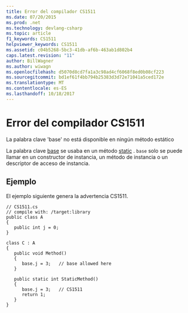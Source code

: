 ```yaml
---
title: Error del compilador CS1511
ms.date: 07/20/2015
ms.prod: .net
ms.technology: devlang-csharp
ms.topic: article
f1_keywords: CS1511
helpviewer_keywords: CS1511
ms.assetid: c04b5268-5bc3-41db-af6b-463ab1d802b4
caps.latest.revision: "11"
author: BillWagner
ms.author: wiwagn
ms.openlocfilehash: d5070d8cd7fa1a3c98ad4cf6068f8ed0b08cf223
ms.sourcegitcommit: bd1ef61f4bb794b25383d3d72e71041a5ced172e
ms.translationtype: MT
ms.contentlocale: es-ES
ms.lasthandoff: 10/18/2017
---
```

# <a name="compiler-error-cs1511"></a>Error del compilador CS1511
La palabra clave 'base' no está disponible en ningún método estático  
  
 La palabra clave [base](../../csharp/language-reference/keywords/base.md) se usaba en un método [static](../../csharp/language-reference/keywords/static.md) . `base` solo se puede llamar en un constructor de instancia, un método de instancia o un descriptor de acceso de instancia.  
  
## <a name="example"></a>Ejemplo  
 El ejemplo siguiente genera la advertencia CS1511.  
  
```  
// CS1511.cs  
// compile with: /target:library  
public class A  
{  
   public int j = 0;  
}  
  
class C : A  
{  
   public void Method()  
   {  
      base.j = 3;   // base allowed here  
   }  
  
   public static int StaticMethod()  
   {  
      base.j = 3;   // CS1511  
      return 1;  
   }  
}  
```
